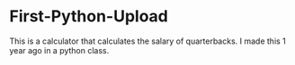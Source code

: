 # First-Python-Upload
This is a calculator that calculates the salary of quarterbacks.  I made this 1 year ago in a python class.

